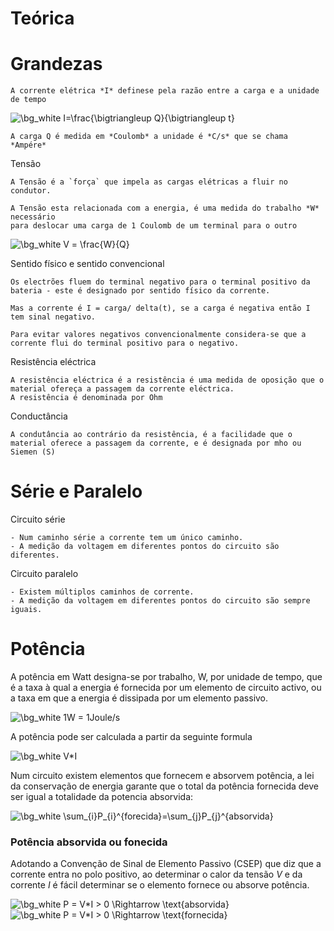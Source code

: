 # Teórica


# Grandezas

    A corrente elétrica *I* definese pela razão entre a carga e a unidade de tempo

<img src="https://latex.codecogs.com/png.image?\dpi{150}&space;\bg_white&space;I=\frac{\bigtriangleup&space;Q}{\bigtriangleup&space;t}" title="\bg_white I=\frac{\bigtriangleup Q}{\bigtriangleup t}" />

    A carga Q é medida em *Coulomb* a unidade é *C/s* que se chama *Ampére*


Tensão

    A Tensão é a `força` que impela as cargas elétricas a fluir no condutor.

    A Tensão esta relacionada com a energia, é uma medida do trabalho *W* necessário
    para deslocar uma carga de 1 Coulomb de um terminal para o outro

<img src="https://latex.codecogs.com/png.image?\dpi{150}&space;\bg_white&space;V&space;=&space;\frac{W}{Q}" title="\bg_white V = \frac{W}{Q}" />

Sentido físico e sentido convencional

    Os electrões fluem do terminal negativo para o terminal positivo da bateria - este é designado por sentido físico da corrente.
    
    Mas a corrente é I = carga/ delta(t), se a carga é negativa então I tem sinal negativo.
    
    Para evitar valores negativos convencionalmente considera-se que a corrente flui do terminal positivo para o negativo.
    
Resistência eléctrica

    A resistência eléctrica é a resistência é uma medida de oposição que o material ofereça a passagem da corrente eléctrica.
    A resistência é denominada por Ohm
    
Conductância
    
    A condutância ao contrário da resistência, é a facilidade que o material oferece a passagem da corrente, e é designada por mho ou Siemen (S)
    
    
# Série e Paralelo

Circuito série

    - Num caminho série a corrente tem um único caminho.
    - A medição da voltagem em diferentes pontos do circuito são diferentes.
    
 Circuito paralelo
 
    - Existem múltiplos caminhos de corrente.
    - A medição da voltagem em diferentes pontos do circuito são sempre iguais.

 
 # Potência
 
 A potência em Watt designa-se por trabalho, W, por unidade de tempo, que é a taxa à qual a energia é fornecida por um elemento de circuito activo, ou a taxa em que a energia é dissipada por um elemento passivo.
 
<img src="https://latex.codecogs.com/png.image?\dpi{150}&space;\bg_white&space;1W&space;=&space;1Joule/s" title="\bg_white 1W = 1Joule/s" /> 
 
 
A potência pode ser calculada a partir da seguinte formula

<img src="https://latex.codecogs.com/png.image?\dpi{150}&space;\bg_white&space;V*I" title="\bg_white V*I" />


Num circuito existem elementos que fornecem e absorvem potência, a lei da conservação de energia garante que o total da potência fornecida deve ser igual a totalidade da potencia absorvida:

<img src="https://latex.codecogs.com/png.image?\dpi{150}&space;\bg_white&space;\sum_{i}P_{i}^{forecida}=\sum_{j}P_{j}^{absorvida}" title="\bg_white \sum_{i}P_{i}^{forecida}=\sum_{j}P_{j}^{absorvida}" />

### Potência absorvida ou fonecida

 
Adotando a Convenção de Sinal de Elemento Passivo (CSEP) que diz que a corrente entra no polo positivo, ao determinar o calor da tensão *V* e da corrente *I* é fácil determinar se o elemento fornece ou absorve potência.

<img src="https://latex.codecogs.com/png.image?\dpi{150}&space;\bg_white&space;P&space;=&space;V*I&space;>&space;0&space;\Rightarrow&space;\text{absorvida}" title="\bg_white P = V*I > 0 \Rightarrow \text{absorvida}" /> 
<img src="https://latex.codecogs.com/png.image?\dpi{150}&space;\bg_white&space;P&space;=&space;V*I&space;>&space;0&space;\Rightarrow&space;\text{fornecida}" title="\bg_white P = V*I > 0 \Rightarrow \text{fornecida}" />






